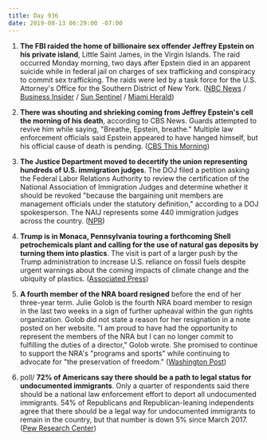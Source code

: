 ```yaml
---
title: Day 936
date: 2019-08-13 06:29:00 -07:00
---
```


1. **The FBI raided the home of billionaire sex offender Jeffrey Epstein on his private island**, Little Saint James, in the Virgin Islands. The raid occurred Monday morning, two days after Epstein died in an apparent suicide while in federal jail on charges of sex trafficking and conspiracy to commit sex trafficking. The raids were led by a task force for the U.S. Attorney's Office for the Southern District of New York. ([NBC News](https://www.nbcnews.com/news/us-news/fbi-agents-swarm-jeffrey-epstein-s-private-caribbean-island-n1041596) / [Business Insider](https://www.businessinsider.com/fbi-raided-criminal-financier-jeffrey-epsteins-private-island-report-2019-8) / [Sun Sentinel](https://www.sun-sentinel.com/news/crime/fl-ne-mh-epstein-island-20190813-pgm56ubbvfcrdiyuj4ixzkvsp4-story.html) / [Miami Herald](https://www.miamiherald.com/news/state/florida/article233798807.html))

2. **There was shouting and shrieking coming from Jeffrey Epstein's cell the morning of his death**, according to CBS News. Guards attempted to revive him while saying, "Breathe, Epstein, breathe." Multiple law enforcement officials said Epstein appeared to have hanged himself, but his official cause of death is pending. ([CBS This Morning](https://www.cbsnews.com/news/jeffrey-epstein-death-shrieking-heard-jail-cell-morning-he-died-metropolitan-correctional-center/))

3. **The Justice Department moved to decertify the union representing hundreds of U.S. immigration judges**. The DOJ filed a petition asking the Federal Labor Relations Authority to review the certification of the National Association of Immigration Judges and determine whether it should be revoked "because the bargaining unit members are management officials under the statutory definition," according to a DOJ spokesperson. The NAIJ represents some 440 immigration judges across the country. ([NPR](https://www.npr.org/2019/08/12/750656176/trump-administration-seeks-decertification-of-immigration-judges-union))

4. **Trump is in Monaca, Pennsylvania touring a forthcoming Shell petrochemicals plant and calling for the use of natural gas deposits by turning them into plastics**. The visit is part of a larger push by the Trump administration to increase U.S. reliance on fossil fuels despite urgent warnings about the coming impacts of climate change and the ubiquity of plastics. ([Associated Press](https://apnews.com/00061b19834849f8b6e1aa73ecdf54e4))

5. **A fourth member of the NRA board resigned** before the end of her three-year term. Julie Golob is the fourth NRA board member to resign in the last two weeks in a sign of further upheaval within the gun rights organization. Golob did not state a reason for her resignation in a note posted on her website. "I am proud to have had the opportunity to represent the members of the NRA but I can no longer commit to fulfilling the duties of a director," Golob wrote. She promised to continue to support the NRA's "programs and sports" while continuing to advocate for "the preservation of freedom." ([Washington Post](https://www.washingtonpost.com/politics/fourth-board-member-resigns-from-nra-in-a-sign-of-further-upheaval/2019/08/12/888672e6-bd3a-11e9-9b73-fd3c65ef8f9c_story.html))

6. poll/ **72% of Americans say there should be a path to legal status for undocumented immigrants**. Only a quarter of respondents said there should be a national law enforcement effort to deport all undocumented immigrants. 54% of Republicans and Republican-leaning independents agree that there should be a legal way for undocumented immigrants to remain in the country, but that number is down 5% since March 2017. ([Pew Research Center](https://www.cnn.com/2019/08/12/politics/pew-survey-undocumented-immigrants-legal/index.html))